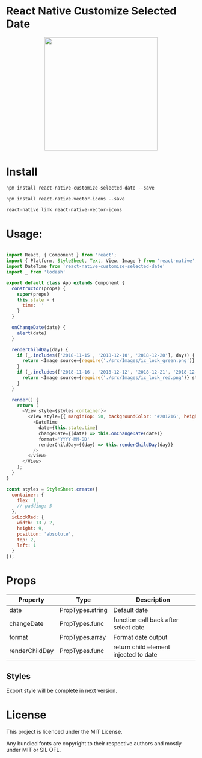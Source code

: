 # React Native Customize Selected Date

<p align="center">
  <img src="https://github.com/hungdev/react-native-customize-selected-date/blob/master/calendar.gif?raw=true" width=300/>
</p>

# Install

```js
npm install react-native-customize-selected-date --save

npm install react-native-vector-icons --save

react-native link react-native-vector-icons

```

# Usage:

```javascript

import React, { Component } from 'react';
import { Platform, StyleSheet, Text, View, Image } from 'react-native';
import DateTime from 'react-native-customize-selected-date'
import _ from 'lodash'

export default class App extends Component {
  constructor(props) {
    super(props)
    this.state = {
      time: ''
    }
  }

  onChangeDate(date) {
    alert(date)
  }

  renderChildDay(day) {
    if (_.includes(['2018-11-15', '2018-12-10', '2018-12-20'], day)) {
      return <Image source={require('./src/Images/ic_lock_green.png')} style={styles.icLockRed} />
    }
    if (_.includes(['2018-11-16', '2018-12-12', '2018-12-21', '2018-12-18'], day)) {
      return <Image source={require('./src/Images/ic_lock_red.png')} style={styles.icLockRed} />
    }
  }

  render() {
    return (
      <View style={styles.container}>
        <View style={{ marginTop: 50, backgroundColor: '#201216', height: 350, paddingVertical: 20 }}>
          <DateTime
            date={this.state.time}
            changeDate={(date) => this.onChangeDate(date)}
            format='YYYY-MM-DD'
            renderChildDay={(day) => this.renderChildDay(day)}
          />
        </View>
      </View>
    );
  }
}

const styles = StyleSheet.create({
  container: {
    flex: 1,
    // padding: 5
  },
  icLockRed: {
    width: 13 / 2,
    height: 9,
    position: 'absolute',
    top: 2,
    left: 1
  }
});


```

# Props

Property | Type | Description
------------ | ------------- | -------------
date | PropTypes.string | Default date
changeDate | PropTypes.func | function call back after select date
format | PropTypes.array | Format date output
renderChildDay | PropTypes.func | return child element injected to date

## Styles

Export style will be complete in next version.

# License

This project is licenced under the MIT License.

Any bundled fonts are copyright to their respective authors and mostly under MIT or SIL OFL.
